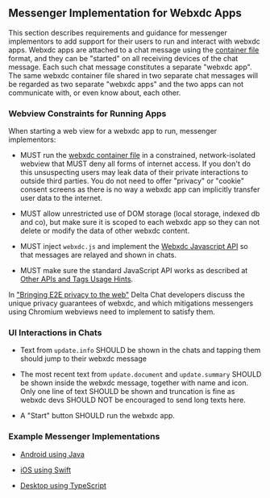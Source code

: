 ## Messenger Implementation for Webxdc Apps

This section describes requirements and guidance for messenger implementors 
to add support for their users to run and interact with webxdc apps.
Webxdc apps are attached to a chat message using the [container file](./format.md) format,
and they can be "started" on all receiving devices of the chat message. 
Each such chat message constitutes a separate "webxdc app".
The same webxdc container file shared in two separate chat messages 
will be regarded as two separate "webxdc apps" 
and the two apps can not communicate with, or even know about, each other. 

### Webview Constraints for Running Apps

When starting a web view for a webxdc app to run, messenger implementors:

- MUST run the [webxdc container file](./format.md) in a constrained, 
  network-isolated webview that 
  MUST deny all forms of internet access. 
  If you don't do this
  unsuspecting users may leak data of their private interactions to outside third parties.
  You do not need to offer "privacy" or "cookie" consent screens as
  there is no way a webxdc app can implicitly transfer user data to the internet.

- MUST allow unrestricted use of DOM storage (local storage, indexed db and co),
  but make sure it is scoped to each webxdc app so they can not delete or modify
  the data of other webxdc content.

- MUST inject `webxdc.js` and implement the
  [Webxdc Javascript API](api.md) so that messages are relayed and shown in chats.

- MUST make sure the standard JavaScript API works as described at
  [Other APIs and Tags Usage Hints](../faq/compat.md#other-apis-and-tags-usage-hints).

In ["Bringing E2E privacy to the web"](https://delta.chat/en/2023-05-22-webxdc-security) 
Delta Chat developers discuss the unique privacy guarantees of webxdc,
and which mitigations messengers using Chromium webviews need to implement to satisfy them. 

### UI Interactions in Chats

- Text from `update.info` SHOULD be shown in the chats
  and tapping them should jump to their webxdc message

- The most recent text from `update.document` and `update.summary` SHOULD be shown inside the webxdc message,
  together with name and icon.
  Only one line of text SHOULD be shown and truncation is fine
  as webxdc devs SHOULD NOT be encouraged to send long texts here.

- A "Start" button SHOULD run the webxdc app.

### Example Messenger Implementations

- [Android using Java](https://github.com/deltachat/deltachat-android/blob/master/src/org/thoughtcrime/securesms/WebxdcActivity.java)

- [iOS using Swift](https://github.com/deltachat/deltachat-ios/blob/master/deltachat-ios/Controller/WebxdcViewController.swift)

- [Desktop using TypeScript](https://github.com/deltachat/deltachat-desktop/blob/786b7514d69ffb723bbe6e706494852a2641bfcd/src/main/deltachat/webxdc.ts)

